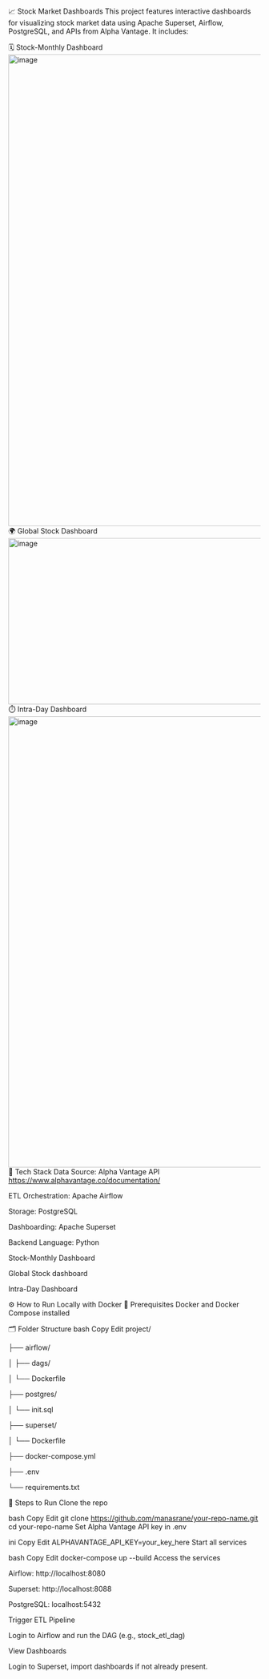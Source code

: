 📈 Stock Market Dashboards
This project features interactive dashboards for visualizing stock market data using Apache Superset, Airflow, PostgreSQL, and APIs from Alpha Vantage. It includes:

🗓️ Stock-Monthly Dashboard
<img width="1847" height="942" alt="image" src="https://github.com/user-attachments/assets/a41408ef-87d7-4a08-97ec-c4caa3f4517b" />
🌍 Global Stock Dashboard
<img width="1220" height="332" alt="image" src="https://github.com/user-attachments/assets/c5683fec-a156-474e-b7db-d71e291542ea" />
⏱️ Intra-Day Dashboard
<img width="1846" height="901" alt="image" src="https://github.com/user-attachments/assets/70b26322-9979-42ac-bd8e-485da158d96e" />
🧩 Tech Stack
Data Source: Alpha Vantage API https://www.alphavantage.co/documentation/

ETL Orchestration: Apache Airflow

Storage: PostgreSQL

Dashboarding: Apache Superset

Backend Language: Python

Stock-Monthly Dashboard

Global Stock dashboard

Intra-Day Dashboard

⚙️ How to Run Locally with Docker
🧰 Prerequisites
Docker and Docker Compose installed

🗂️ Folder Structure
bash
Copy
Edit
project/

├── airflow/

│   ├── dags/

│   └── Dockerfile

├── postgres/

│   └── init.sql

├── superset/

│   └── Dockerfile

├── docker-compose.yml

├── .env

└── requirements.txt

🚀 Steps to Run
Clone the repo

bash
Copy
Edit
git clone https://github.com/manasrane/your-repo-name.git
cd your-repo-name
Set Alpha Vantage API key in .env

ini
Copy
Edit
ALPHAVANTAGE_API_KEY=your_key_here
Start all services

bash
Copy
Edit
docker-compose up --build
Access the services

Airflow: http://localhost:8080

Superset: http://localhost:8088

PostgreSQL: localhost:5432

Trigger ETL Pipeline

Login to Airflow and run the DAG (e.g., stock_etl_dag)

View Dashboards

Login to Superset, import dashboards if not already present.
